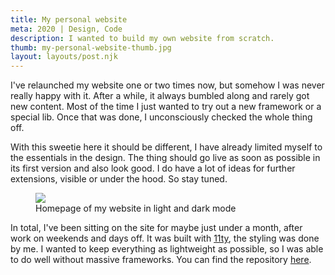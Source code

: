 ```yaml
---
title: My personal website
meta: 2020 | Design, Code
description: I wanted to build my own website from scratch.
thumb: my-personal-website-thumb.jpg
layout: layouts/post.njk
---
```


I've relaunched my website one or two times now, but somehow I was never really happy with it. After a while, it always bumbled along and rarely got new content. Most of the time I just wanted to try out a new framework or a special lib. Once that was done, I unconsciously checked the whole thing off.

With this sweetie here it should be different, I have already limited myself to the essentials in the design. The thing should go live as soon as possible in its first version and also look good. I do have a lot of ideas for further extensions, visible or under the hood. So stay tuned.

<figure>
  <img src="{{ '/img/portfolio/my-personal-website-detail.jpg' | url }}">
  <figcaption class="post__caption">Homepage of my website in light and dark mode</figcaption>
</figure>

In total, I've been sitting on the site for maybe just under a month, after work on weekends and days off. It was built with <a href="https://www.11ty.dev/" target="_blank" rel="noopener noreferrer">11ty</a>, the styling was done by me. I wanted to keep everything as lightweight as possible, so I was able to do well without massive frameworks. You can find the repository <a href="https://github.com/stbnvll/simonstubenvoll/" target="_blank" rel="noopener noreferrer">here</a>.
